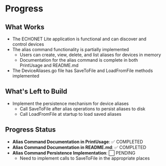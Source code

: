 # Progress

## What Works
- The ECHONET Lite application is functional and can discover and control devices
- The alias command functionality is partially implemented
  - Users can create, view, delete, and list aliases for devices in memory
  - Documentation for the alias command is complete in both PrintUsage and README.md
- The DeviceAliases.go file has SaveToFile and LoadFromFile methods implemented

## What's Left to Build
- Implement the persistence mechanism for device aliases
  - Call SaveToFile after alias operations to persist aliases to disk
  - Call LoadFromFile at startup to load saved aliases

## Progress Status
- **Alias Command Documentation in PrintUsage**: ✅ COMPLETED
- **Alias Command Documentation in README.md**: ✅ COMPLETED
- **Alias Command Persistence Implementation**: ⬜ PENDING
  - Need to implement calls to SaveToFile in the appropriate places

